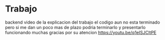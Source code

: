 # Trabajo
 backend
video de la explicacion del trabajo el codigo aun no esta terminado pero si me dan un poco mas de plazo podria terminarlo y presentarlo funcionando 
muchas gracias por su atencion 
https://youtu.be/q1eISJCltPE